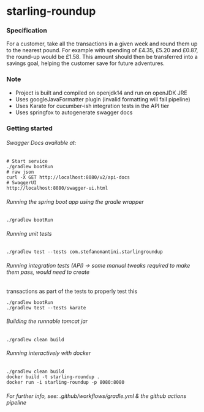 # starling-roundup

### Specification
For a customer, take all the transactions in a given week and round them up to the
nearest pound. For example with spending of £4.35, £5.20 and £0.87, the round-up
would be £1.58. This amount should then be transferred into a savings goal, helping the
customer save for future adventures.

### Note
- Project is built and compiled on openjdk14 and run on openJDK JRE
- Uses googleJavaFormatter plugin (invalid formatting will fail pipeline)
- Uses Karate for cucumber-ish integration tests in the API tier
- Uses springfox to autogenerate swagger docs

### Getting started

###### Swagger Docs available at:
```
# Start service
./gradlew bootRun
# raw json
curl -X GET http://localhost:8080/v2/api-docs
# SwaggerUI
http://localhost:8080/swagger-ui.html
```

###### Running the spring boot app using the gradle wrapper
```
./gradlew bootRun
```

###### Running unit tests
```
./gradlew test --tests com.stefanomantini.starlingroundup
```

###### Running integration tests (API) -> some manual tweaks required to make them pass, would need to create 
transactions as part of the tests to properly test this
```
./gradlew bootRun
./gradlew test --tests karate
```

###### Building the runnable tomcat jar
```
./gradlew clean build
```

###### Running interactively with docker
```
./gradlew clean build
docker build -t starling-roundup .
docker run -i starling-roundup -p 8080:8080
```

###### For further info, see: .github/workflows/gradle.yml & the github actions pipeline